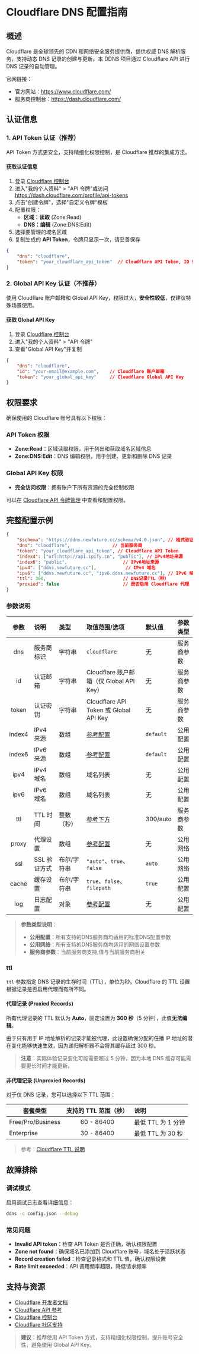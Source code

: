 # Cloudflare DNS 配置指南

## 概述

Cloudflare 是全球领先的 CDN 和网络安全服务提供商，提供权威 DNS 解析服务，支持动态 DNS 记录的创建与更新。本 DDNS 项目通过 Cloudflare API 进行 DNS 记录的自动管理。

官网链接：

- 官方网站：<https://www.cloudflare.com/>
- 服务商控制台：<https://dash.cloudflare.com/>

## 认证信息

### 1. API Token 认证（推荐）

API Token 方式更安全，支持精细化权限控制，是 Cloudflare 推荐的集成方法。

#### 获取认证信息

1. 登录 [Cloudflare 控制台](https://dash.cloudflare.com/)
2. 进入"我的个人资料" > "API 令牌"或访问 <https://dash.cloudflare.com/profile/api-tokens>
3. 点击"创建令牌"，选择"自定义令牌"模板
4. 配置权限：
   - **区域：读取** (Zone:Read)
   - **DNS：编辑** (Zone:DNS:Edit)
5. 选择要管理的域名区域
6. 复制生成的 **API Token**，令牌只显示一次，请妥善保存

```json
{
    "dns": "cloudflare",
    "token": "your_cloudflare_api_token"  // Cloudflare API Token, ID 留空或者不填
}
```

### 2. Global API Key 认证（不推荐）

使用 Cloudflare 账户邮箱和 Global API Key，权限过大，**安全性较低**，仅建议特殊场景使用。

#### 获取 Global API Key

1. 登录 [Cloudflare 控制台](https://dash.cloudflare.com/)
2. 进入"我的个人资料" > "API 令牌"
3. 查看"Global API Key"并复制

```json
{
    "dns": "cloudflare",
    "id": "your-email@example.com",    // Cloudflare 账户邮箱
    "token": "your_global_api_key"     // Cloudflare Global API Key
}
```

## 权限要求

确保使用的 Cloudflare 账号具有以下权限：

### API Token 权限

- **Zone:Read**：区域读取权限，用于列出和获取域名区域信息
- **Zone:DNS:Edit**：DNS 编辑权限，用于创建、更新和删除 DNS 记录

### Global API Key 权限

- **完全访问权限**：拥有账户下所有资源的完全控制权限

可以在 [Cloudflare API 令牌管理](https://dash.cloudflare.com/profile/api-tokens) 中查看和配置权限。

## 完整配置示例

```json
{
    "$schema": "https://ddns.newfuture.cc/schema/v4.0.json", // 格式验证
    "dns": "cloudflare",                // 当前服务商
    "token": "your_cloudflare_api_token", // Cloudflare API Token
    "index4": ["url:http://api.ipify.cn", "public"], // IPv4地址来源
    "index6": "public",                     // IPv6地址来源
    "ipv4": ["ddns.newfuture.cc"],           // IPv4 域名
    "ipv6": ["ddns.newfuture.cc", "ipv6.ddns.newfuture.cc"], // IPv6 域名
    "ttl": 300,                             // DNS记录TTL（秒）
    "proxied": false                        // 是否启用 Cloudflare 代理
}
```

### 参数说明

| 参数    | 说明         | 类型           | 取值范围/选项                       | 默认值    | 参数类型   |
| :-----: | :----------- | :------------- | :--------------------------------- | :-------- | :--------- |
| dns     | 服务商标识   | 字符串         | `cloudflare`                       | 无        | 服务商参数 |
| id      | 认证邮箱     | 字符串         | Cloudflare 账户邮箱（仅 Global API Key） | 无   | 服务商参数 |
| token   | 认证密钥     | 字符串         | Cloudflare API Token 或 Global API Key | 无  | 服务商参数 |
| index4  | IPv4 来源     | 数组           | [参考配置](../json.md#ipv4-ipv6)  | `default` | 公用配置   |
| index6  | IPv6 来源     | 数组           | [参考配置](../json.md#ipv4-ipv6)   | `default` | 公用配置   |
| ipv4    | IPv4 域名     | 数组           | 域名列表                           | 无        | 公用配置   |
| ipv6    | IPv6 域名     | 数组           | 域名列表                           | 无        | 公用配置   |
| ttl     | TTL 时间      | 整数（秒）     | [参考下方](#ttl)                    | 300/auto | 服务商参数 |
| proxy   | 代理设置      | 数组           | [参考配置](../json.md#proxy)        | 无        | 公用网络   |
| ssl     | SSL 验证方式  | 布尔/字符串    | `"auto"`、`true`、`false`            | `auto`    | 公用网络   |
| cache   | 缓存设置      | 布尔/字符串    | `true`、`false`、`filepath`        | `true`    | 公用配置   |
| log     | 日志配置      | 对象           | [参考配置](../json.md#log)             | 无        | 公用配置   |

> **参数类型说明**：  
>
> - **公用配置**：所有支持的DNS服务商均适用的标准DNS配置参数  
> - **公用网络**：所有支持的DNS服务商均适用的网络设置参数  
> - **服务商参数**：当前服务商支持,值与当前服务商相关

### ttl

`ttl` 参数指定 DNS 记录的生存时间（TTL），单位为秒。Cloudflare 的 TTL 设置根据记录是否启用代理而有所不同。

#### 代理记录 (Proxied Records)

所有代理记录的 TTL 默认为 **Auto**，固定设置为 **300 秒**（5 分钟），此值**无法编辑**。

由于只有用于 IP 地址解析的记录才能被代理，此设置确保分配的任播 IP 地址的潜在变化能够快速生效，因为递归解析器不会将其缓存超过 300 秒。

> **注意**：实际体验记录变化可能需要超过 5 分钟，因为本地 DNS 缓存可能需要更长时间才能更新。

#### 非代理记录 (Unproxied Records)

对于仅 DNS 记录，您可以选择以下 TTL 范围：

| 套餐类型     | 支持的 TTL 范围（秒） | 说明 |
| ------------ | :-------------------: | :--- |
| Free/Pro/Business | 60 - 86400 | 最低 TTL 为 1 分钟 |
| Enterprise   | 30 - 86400 | 最低 TTL 为 30 秒 |

> 参考：[Cloudflare TTL 说明](https://developers.cloudflare.com/dns/manage-dns-records/reference/ttl/)

## 故障排除

### 调试模式

启用调试日志查看详细信息：

```sh
ddns -c config.json --debug
```

### 常见问题

- **Invalid API token**：检查 API Token 是否正确，确认权限配置
- **Zone not found**：确保域名已添加到 Cloudflare 账号，域名处于活跃状态
- **Record creation failed**：检查记录格式和 TTL 值，确认权限设置
- **Rate limit exceeded**：API 调用频率超限，降低请求频率

## 支持与资源

- [Cloudflare 开发者文档](https://developers.cloudflare.com/)
- [Cloudflare API 参考](https://developers.cloudflare.com/api/)
- [Cloudflare 控制台](https://dash.cloudflare.com/)
- [Cloudflare 社区支持](https://community.cloudflare.com/)

> **建议**：推荐使用 API Token 方式，支持精细化权限控制，提升账号安全性，避免使用 Global API Key。
